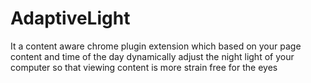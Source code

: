 # AdaptiveLight
It a content aware chrome plugin extension which based on your page content and time of the day dynamically adjust the night light  of your computer so that viewing content is more strain free for the eyes
